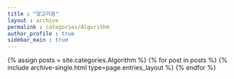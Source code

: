 ```yaml
---
title : "알고리즘"
layout : archive
permalink : categories/Algorithm
author_profile : true
sidebar_main : true
---
```


{% assign posts = site.categories.Algorithm %}
{% for post in posts %} {% include archive-single.html type=page.entries_layout %} {% endfor %}